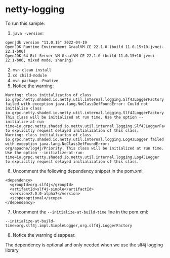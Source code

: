 # netty-logging

To run this sample:

1) `java -version`:

```
openjdk version "11.0.15" 2022-04-19
OpenJDK Runtime Environment GraalVM CE 22.1.0 (build 11.0.15+10-jvmci-22.1-b06)
OpenJDK 64-Bit Server VM GraalVM CE 22.1.0 (build 11.0.15+10-jvmci-22.1-b06, mixed mode, sharing)
```

2) `mvn clean install`
3) `cd child-module`
4) `mvn package -Pnative`
5) Notice the warning:

```
Warning: class initialization of class io.grpc.netty.shaded.io.netty.util.internal.logging.Slf4JLoggerFactory failed with exception java.lang.NoClassDefFoundError: Could not initialize class io.grpc.netty.shaded.io.netty.util.internal.logging.Slf4JLoggerFactory. This class will be initialized at run time. Use the option --initialize-at-run-time=io.grpc.netty.shaded.io.netty.util.internal.logging.Slf4JLoggerFactory to explicitly request delayed initialization of this class.
Warning: class initialization of class io.grpc.netty.shaded.io.netty.util.internal.logging.Log4JLogger failed with exception java.lang.NoClassDefFoundError: org/apache/log4j/Priority. This class will be initialized at run time. Use the option --initialize-at-run-time=io.grpc.netty.shaded.io.netty.util.internal.logging.Log4JLogger to explicitly request delayed initialization of this class.
```

6) Uncomment the following dependency snippet in the pom.xml:

```
<dependency>
  <groupId>org.slf4j</groupId>
  <artifactId>slf4j-simple</artifactId>
  <version>2.0.0-alpha7</version>
  <scope>optional</scope>
</dependency>
```

7) Uncomment the `--initialize-at-build-time`  line in the pom.xml:

```
--initialize-at-build-time=org.slf4j.impl.SimpleLogger,org.slf4j.LoggerFactory
```

8) Notice the warning disappear.

The dependency is optional and only needed when we use the slf4j logging library
